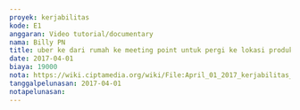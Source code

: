 ```yaml
---
proyek: kerjabilitas
kode: E1
anggaran: Video tutorial/documentary
nama: Billy PN
title: uber ke dari rumah ke meeting point untuk pergi ke lokasi produksi Video surabaya
date: 2017-04-01
biaya: 19000
nota: https://wiki.ciptamedia.org/wiki/File:April_01_2017_kerjabilitas_E1_uber_billy.PNG
tanggalpelunasan: 2017-04-01
notapelunasan:
---
```


